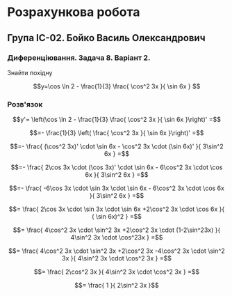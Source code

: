 # Розрахункова робота

## Група ІС-02. Бойко Василь Олександрович

### Диференціювання. Задача 8. Варіант 2.

Знайти похідну

$$y=\cos \ln 2 - \frac{1}{3} \frac{
    \cos^2 3x
}{
    \sin 6x
}
$$

### Розв'язок

$$y'=
\left(\cos \ln 2 - \frac{1}{3} \frac{
    \cos^2 3x
}{
    \sin 6x
}\right)'
=$$

$$=- \frac{1}{3}
\left(  \frac{
    \cos^2 3x
}{
    \sin 6x
}\right)'
=$$

$$=- \frac{
    (\cos^2 3x)' \cdot \sin 6x -
    \cos^2 3x \cdot (\sin 6x)'
}{
    3\sin^2 6x
}
=$$

$$=- \frac{
    2\cos 3x \cdot (\cos 3x)' \cdot \sin 6x -
    6\cos^2 3x \cdot \cos 6x
}{
    3\sin^2 6x
}
=$$

$$=- \frac{
    -6\cos 3x \cdot \sin 3x \cdot \sin 6x -
    6\cos^2 3x \cdot \cos 6x
}{
    3\sin^2 6x
}
=$$

$$= \frac{
    2\cos 3x \cdot \sin 3x \cdot \sin 6x 
    +2\cos^2 3x \cdot \cos 6x
}{
   ( \sin 6x)^2
}
=$$

$$= \frac{
    4\cos^2 3x \cdot \sin^2 3x  
    +2\cos^2 3x \cdot (1-2\sin^23x)
}{
    4\sin^2 3x \cdot \cos^23x
}
=$$

$$= \frac{
    4\cos^2 3x \cdot \sin^2 3x  
    +2\cos^2 3x 
    -4\cos^2 3x \cdot \sin^2 3x
}{
    4\sin^2 3x \cdot \cos^2 3x
}
=$$

$$= \frac{
    2\cos^2 3x 
}{
    4\sin^2 3x \cdot \cos^2 3x
}
=$$

$$= \frac{
    1 
}{
    2\sin^2 3x
}$$
